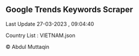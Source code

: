 

## Google Trends Keywords Scraper 
 
Last Update 27-03-2023 , 09:04:40

Country List :
VIETNAM.json



© Abdul Muttaqin 
